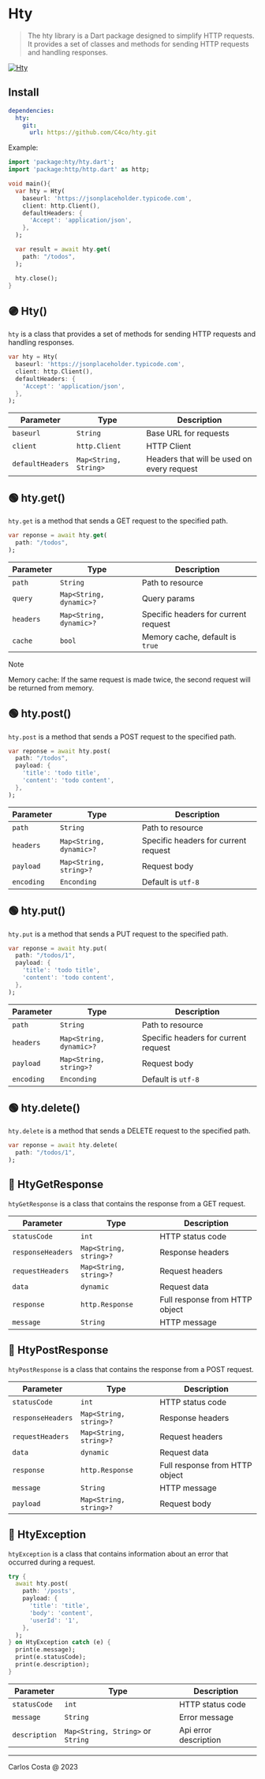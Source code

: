 # Hty

>The hty library is a Dart package designed to simplify HTTP requests. It provides a set of classes and methods for sending HTTP requests and handling responses.

[![Hty](https://github.com/C4co/hty/actions/workflows/dart.yml/badge.svg)](https://github.com/C4co/hty/actions/workflows/dart.yml)

## Install

```yaml
dependencies:
  hty:
    git:
      url: https://github.com/C4co/hty.git
```

Example:

```dart
import 'package:hty/hty.dart';
import 'package:http/http.dart' as http;

void main(){
  var hty = Hty(
    baseurl: 'https://jsonplaceholder.typicode.com',
    client: http.Client(),
    defaultHeaders: {
      'Accept': 'application/json',
    },
  );

  var result = await hty.get(
    path: "/todos",
  );

  hty.close();
}
```

## 🟣 Hty()

`hty` is a class that provides a set of methods for sending HTTP requests and handling responses.

```dart
var hty = Hty(
  baseurl: 'https://jsonplaceholder.typicode.com',
  client: http.Client(),
  defaultHeaders: {
    'Accept': 'application/json',
  },
);
```

| Parameter        | Type                  | Description                                |
| ---------------- | --------------------- | ------------------------------------------ |
| `baseurl`        | `String`              | Base URL for requests                      |
| `client`         | `http.Client`         | HTTP Client                                |
| `defaultHeaders` | `Map<String, String>` | Headers that will be used on every request |

## 🟢 hty.get()

`hty.get` is a method that sends a GET request to the specified path.

```dart
var reponse = await hty.get(
  path: "/todos",
);
```

| Parameter | Type                    | Description                          |
| --------- | ----------------------- | ------------------------------------ |
| `path`    | `String`                | Path to resource                     |
| `query`   | `Map<String, dynamic>?` | Query params                         |
| `headers` | `Map<String, dynamic>?` | Specific headers for current request |
| `cache`   | `bool`                  | Memory cache, default is `true`      |

> [!NOTE]
> Memory cache: If the same request is made twice, the second request will be returned from memory.

## 🟢 hty.post()

`hty.post` is a method that sends a POST request to the specified path.

```dart
var reponse = await hty.post(
  path: "/todos",
  payload: {
    'title': 'todo title',
    'content': 'todo content',
  },
);
```

| Parameter  | Type                    | Description                          |
| ---------- | ----------------------- | ------------------------------------ |
| `path`     | `String`                | Path to resource                     |
| `headers`  | `Map<String, dynamic>?` | Specific headers for current request |
| `payload`  | `Map<String, string>?`  | Request body                         |
| `encoding` | `Enconding`             | Default is `utf-8`                   |

## 🟢 hty.put()

`hty.put` is a method that sends a PUT request to the specified path.

```dart
var reponse = await hty.put(
  path: "/todos/1",
  payload: {
    'title': 'todo title',
    'content': 'todo content',
  },
);
```

| Parameter  | Type                    | Description                          |
| ---------- | ----------------------- | ------------------------------------ |
| `path`     | `String`                | Path to resource                     |
| `headers`  | `Map<String, dynamic>?` | Specific headers for current request |
| `payload`  | `Map<String, string>?`  | Request body                         |
| `encoding` | `Enconding`             | Default is `utf-8`                   |

## 🟢 hty.delete()

`hty.delete` is a method that sends a DELETE request to the specified path.

```dart
var reponse = await hty.delete(
  path: "/todos/1",
);
```

## 🔵 HtyGetResponse

`htyGetResponse` is a class that contains the response from a GET request.

| Parameter         | Type                   | Description                    |
| ----------------- | ---------------------- | ------------------------------ |
| `statusCode`      | `int`                  | HTTP status code               |
| `responseHeaders` | `Map<String, string>?` | Response headers               |
| `requestHeaders`  | `Map<String, string>?` | Request headers                |
| `data`            | `dynamic`              | Request data                   |
| `response`        | `http.Response`        | Full response from HTTP object |
| `message`         | `String`               | HTTP message                   |

## 🔵 HtyPostResponse

`htyPostResponse` is a class that contains the response from a POST request.

| Parameter         | Type                   | Description                    |
| ----------------- | ---------------------- | ------------------------------ |
| `statusCode`      | `int`                  | HTTP status code               |
| `responseHeaders` | `Map<String, string>?` | Response headers               |
| `requestHeaders`  | `Map<String, string>?` | Request headers                |
| `data`            | `dynamic`              | Request data                   |
| `response`        | `http.Response`        | Full response from HTTP object |
| `message`         | `String`               | HTTP message                   |
| `payload`         | `Map<String, string>?` | Request body                   |

## 🔵 HtyException

`htyException` is a class that contains information about an error that occurred during a request.

```dart
try {
  await hty.post(
    path: '/posts',
    payload: {
      'title': 'title',
      'body': 'content',
      'userId': '1',
    },
  );
} on HtyException catch (e) {
  print(e.message);
  print(e.statusCode);
  print(e.description);
}
```

| Parameter     | Type                              | Description           |
| ------------- | --------------------------------- | --------------------- |
| `statusCode`  | `int`                             | HTTP status code      |
| `message`     | `String`                          | Error message         |
| `description` | `Map<String, String>` or `String` | Api error description |

---

Carlos Costa @ 2023
